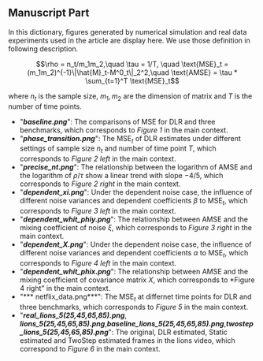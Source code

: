 ## Manuscript Part

In this dictionary, figures generated by numerical simulation and real data experiments used in the article are display here. We use those definition in following description.

$$\rho = n_t/m_1m_2,\quad \tau = 1/T, \quad \text{MSE}_t = (m_1m_2)^{-1}\|\hat{M}_t-M^0_t\|_2^2,\quad \text{AMSE} = \tau * \sum_{t=1}^T \text{MSE}_t$$

where $n_t$ is the sample size, $m_1,m_2$ are the dimension of matrix and $T$ is the number of time points.

- "***baseline.png***": The comparisons of MSE for DLR and three benchmarks, which corresponds to *Figure 1* in the main context.
- "***phase_transition.png***": The $\text{MSE}_t$ of DLR estimates under different settings of sample size $n_t$ and number of time point $T$, which corresponds to *Figure 2 left* in the main context.
- "***precise_nt.png***": The relationship between the logarithm of $\text{AMSE}$ and the logarithm of $\rho/\tau$ show a linear trend with slope $-4/5$, which corresponds to *Figure 2 right* in the main context.
- "***dependent_xi.png***": Under the dependent noise case, the influence of different noise variances and dependent coefficients $\beta$ to $\text{MSE}_t$, which corresponds to *Figure 3 left* in the main context.
- "***dependent_whit_phiy.png***": The relationship between $\text{AMSE}$ and the mixing coefficient of noise $\xi$, which corresponds to *Figure 3 right* in the main context.
- "***dependent_X.png***": Under the dependent noise case, the influence of different noise variances and dependent coefficients $\alpha$ to $\text{MSE}_t$, which corresponds to *Figure 4 left* in the main context.
- "***dependent_whit_phix.png***": The relationship between $\text{AMSE}$ and the mixing coefficient of covariance matrix $X$, which corresponds to *Figure 4 right" in the main context.
- "*** netflix_data.png***": The $\text{MSE}_t$ at differnet time points for DLR and three benchmarks, which corresponds to *Figure 5* in the main context.
- "***real_lions_5(25,45,65,85).png***, ***lions_5(25,45,65,85).png***,***baseline_lions_5(25,45,65,85).png***,***twostep_lions_5(25,45,65,85).png***": The original, DLR estimated, Static estimated and TwoStep estimated frames in the lions video, which correspond to *Figure 6* in the main context.
